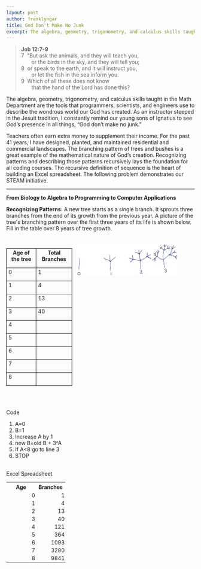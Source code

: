 ```yaml
---
layout: post
author: franklyngar
title: God Don't Make No Junk
excerpt: The algebra, geometry, trigonometry, and calculus skills taught in the Math Department are the tools that programmers, scientists, and engineers use to describe the wondrous world our God has created. As an instructor steeped in the Jesuit tradition, I constantly remind our young sons of Ignatius to see God’s presence in all things, “God don’t make no junk.”
---
```

<blockquote>
  <strong>Job 12:7-9</strong>
  <span class="biblical-verse">
    <br>
    7&nbsp;&nbsp;"But ask the animals, and they will teach you,
    <br>&nbsp;&nbsp;&nbsp;&nbsp;&nbsp;&nbsp;&nbsp;or the birds in the sky, and they will tell you;
    <br>8&nbsp;&nbsp;or speak to the earth, and it will instruct you,
    <br>&nbsp;&nbsp;&nbsp;&nbsp;&nbsp;&nbsp;&nbsp;or let the fish in the sea inform you.
    <br>9&nbsp;&nbsp;Which of all these does not know
    <br>&nbsp;&nbsp;&nbsp;&nbsp;&nbsp;&nbsp;&nbsp;that the hand of the Lord has done this?
  </span>
</blockquote>

The algebra, geometry, trigonometry, and calculus skills taught in the Math Department are the tools that programmers, scientists, and engineers use to describe the wondrous world our God has created.  As an instructor steeped in the Jesuit tradition, I constantly remind our young sons of Ignatius to see God’s presence in all things, “God don’t make no junk.”

Teachers often earn extra money to supplement their income.  For the past 41 years, I have designed, planted, and maintained residential and commercial landscapes.  The branching pattern of trees and bushes is a great example of the mathematical nature of God’s creation.  Recognizing patterns and describing those patterns recursively lays the foundation for all coding courses. The recursive definition of sequence is the heart of building an Excel spreadsheet.  The following problem demonstrates our STEAM initiative. 

<hr>

<p class="center"><strong>From Biology to Algebra to Programming to Computer Applications</strong></p>

<p><strong>Recognizing Patterns.</strong> A new tree starts as a single branch. It sprouts three branches from the end of its growth from the previous year. A picture of the tree's branching pattern over the first three years of its life is shown below. Fill in the table over 8 years of tree growth.</p>

<br>

<style>
  #fractal-tree-table td, #fractal-tree-table th {
    border: solid black 1px;
    padding: 2px 5px 15px 5px;
  }
</style>

<div>
  <div style="display: inline-block; vertical-align: top; width: 35%;">
    <table id="fractal-tree-table">
      <tr><th>Age of the tree</th><th>Total Branches</th></tr>
      <tr><td>0</td><td>1</td></tr>
      <tr><td>1</td><td>4</td></tr>
      <tr><td>2</td><td>13</td></tr>
      <tr><td>3</td><td>40</td></tr>
      <tr><td>4</td><td>&nbsp;</td></tr>
      <tr><td>5</td><td>&nbsp;</td></tr>
      <tr><td>6</td><td>&nbsp;</td></tr>
      <tr><td>7</td><td>&nbsp;</td></tr>
      <tr><td>8</td><td>&nbsp;</td></tr>
    </table>
  </div>
  <div style="display: inline-block; vertical-align: top; width: 60%;">
    <img src="/img/fractal-tree.png" style="width: 90%; margin-left: 2%;" />
  </div>
</div>


<br><br>Code

1. A=0
2. B=1
3. Increase A by 1
4. new B=old B + 3^A
5. If A&lt;8 go to line 3
6. STOP

<style>
  #fractal-spreadsheet td {
    padding: 2px;
    text-align: right;
    width: 75px;
  }
</style>

<br>Excel Spreadsheet

<table id="fractal-spreadsheet">
  <tr><th>Age</td><th>Branches</td></tr>
  <tr><td>0</td><td>1</td></tr>
  <tr><td>1</td><td>4</td></tr>
  <tr><td>2</td><td>13</td></tr>
  <tr><td>3</td><td>40</td></tr>
  <tr><td>4</td><td>121</td></tr>
  <tr><td>5</td><td>364</td></tr>
  <tr><td>6</td><td>1093</td></tr>
  <tr><td>7</td><td>3280</td></tr>
  <tr><td>8</td><td>9841</td></tr>
</table>
